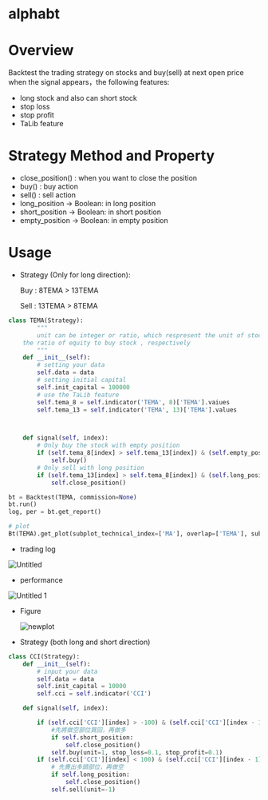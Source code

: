# alphabt

# Overview

Backtest the trading strategy on stocks and buy(sell) at next open price when the signal appears，the following features:

- long stock and also can short stock
- stop loss
- stop profit
- TaLib feature

# Strategy Method and Property

- close_position() : when you want to close the position
- buy() : buy action
- sell() : sell action
- long_position -> Boolean: in long position
- short_position -> Boolean: in short position
- empty_position -> Boolean: in empty position 

# Usage

- Strategy (Only for long direction):

    Buy :  8TEMA > 13TEMA

    Sell : 13TEMA > 8TEMA

```python
class TEMA(Strategy):
		"""
		unit can be integer or ratio, which respresent the unit of stock or 
    the ratio of equity to buy stock , respectively
		"""
    def __init__(self):
        # setting your data
        self.data = data
        # setting initial capital
        self.init_capital = 100000
        # use the TaLib feature
        self.tema_8 = self.indicator('TEMA', 8)['TEMA'].vaiues
        self.tema_13 = self.indicator('TEMA', 13)['TEMA'].values



    def signal(self, index):
        # Only buy the stock with empty position
        if (self.tema_8[index] > self.tema_13[index]) & (self.empty_position):
            self.buy()
        # Only sell with long position
        if (self.tema_13[index] > self.tema_8[index]) & (self.long_position):
            self.close_position()

bt = Backtest(TEMA, commission=None)
bt.run()
log, per = bt.get_report()

# plot
Bt(TEMA).get_plot(subplot_technical_index=['MA'], overlap=['TEMA'], sub_plot_param={'MA':[20, 60]}, overlap_param=None, log=log)
```

- trading  log

![Untitled](https://user-images.githubusercontent.com/51486531/109655346-232af880-7b9e-11eb-82d1-e59bda6cbb8e.png)


- performance

![Untitled 1](https://user-images.githubusercontent.com/51486531/109655366-28884300-7b9e-11eb-8297-d384e71e5c3c.png)

- Figure

    ![newplot](https://user-images.githubusercontent.com/51486531/109655384-2d4cf700-7b9e-11eb-8f0e-6e71a47efe13.png)

- Strategy (both long and short direction)
```python
class CCI(Strategy):
    def __init__(self):
        # input your data
        self.data = data
        self.init_capital = 10000
        self.cci = self.indicator('CCI')

    def signal(self, index):

        if (self.cci['CCI'][index] > -100) & (self.cci['CCI'][index - 1] < -100) & (not self.long_position):
            #先將做空部位買回，再做多
            if self.short_position:
                self.close_position()
            self.buy(unit=1, stop_loss=0.1, stop_profit=0.1)
        if (self.cci['CCI'][index] < 100) & (self.cci['CCI'][index - 1] > 100) & (not self.short_position):
            # 先賣出多頭部位，再做空
            if self.long_position:
                self.close_position()
            self.sell(unit=-1)   
```

